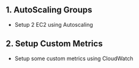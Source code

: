 
## 1. AutoScaling Groups

- Setup 2 EC2 using Autoscaling

## 2. Setup Custom Metrics

- Setup some custom metrics using CloudWatch
